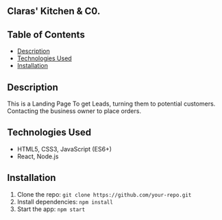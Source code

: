 ## Claras' Kitchen & C0.

## Table of Contents

- [Description](#description)
- [Technologies Used](#technologies-used)
- [Installation](#installation)

## Description

This is a Landing Page To get Leads, turning them to potential customers. Contacting the business owner to place orders.

## Technologies Used

- HTML5, CSS3, JavaScript (ES6+)
- React, Node.js

## Installation

1. Clone the repo: `git clone https://github.com/your-repo.git`
2. Install dependencies: `npm install`
3. Start the app: `npm start`
